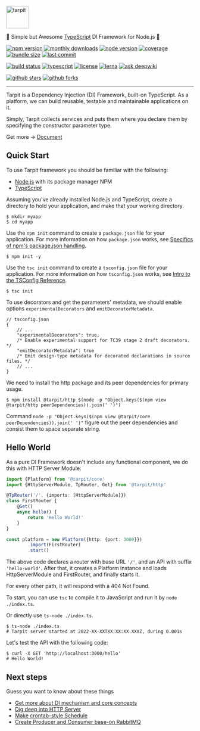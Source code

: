<p>
    <img src="https://www.tarpit.cc/img/tarpit.svg" alt="tarpit" height="60">
</p>

🥦 Simple but Awesome [TypeScript](https://www.typescriptlang.org/) DI Framework for Node.js 🥦

<!-- Metrics Badges (with numbers) -->
[![npm version][npm-version-badge]][npm-link]
[![monthly downloads][downloads-badge]][npm-link]
[![node version][node-badge]][npm-link]
[![coverage][coverage-badge]][coverage-link]
[![bundle size][bundle-size-badge]][bundle-size-link]
[![last commit][last-commit-badge]][github-link]

<!-- Status/Identity Badges (without numbers) -->
[![build status][build-badge]][build-link]
[![typescript][typescript-badge]][github-link]
[![license][license-badge]][license-link]
[![lerna][lerna-badge]][lerna-link]
[![ask deepwiki][deepwiki-badge]][deepwiki-link]

<!-- Social Badges -->
[![github stars][stars-badge]][github-link]
[![github forks][forks-badge]][forks-link]

---

Tarpit is a Dependency Injection (DI) Framework, built-on TypeScript.
As a platform, we can build reusable, testable and maintainable applications on it.

Simply, Tarpit collects services and puts them where you declare them by specifying the constructor parameter type.

Get more -> [Document](https://www.tarpit.cc/)

## Quick Start

To use Tarpit framework you should be familiar with the following:

- [Node.js](https://nodejs.org/dist/latest-v16.x/docs/api/) with its package manager NPM
- [TypeScript](https://www.typescriptlang.org/)

Assuming you've already installed Node.js and TypeScript,
create a directory to hold your application, and make that your working directory.

```shell
$ mkdir myapp
$ cd myapp
```

Use the `npm init` command to create a `package.json` file for your application.
For more information on how `package.json` works, see [Specifics of npm's package.json handling](https://docs.npmjs.com/cli/v8/configuring-npm/package-json).

```shell
$ npm init -y
```

Use the `tsc init` command to create a `tsconfig.json` file for your application.
For more information on how `tsconfig.json` works, see [Intro to the TSConfig Reference](https://www.typescriptlang.org/tsconfig).

```shell
$ tsc init
```

To use decorators and get the parameters' metadata, we should enable options `experimentalDecorators` and `emitDecoratorMetadata`.

```json5
// tsconfig.json
{
    // ...
    "experimentalDecorators": true,
    /* Enable experimental support for TC39 stage 2 draft decorators. */
    "emitDecoratorMetadata": true
    /* Emit design-type metadata for decorated declarations in source files. */
    // ...
}
```

We need to install the http package and its peer dependencies for primary usage.

```shell
$ npm install @tarpit/http $(node -p "Object.keys($(npm view @tarpit/http peerDependencies)).join(' ')")
```

Command `node -p "Object.keys($(npm view @tarpit/core peerDependencies)).join(' ')"` figure out the peer dependencies and consist them to space separate string.

## Hello World

As a pure DI Framework doesn't include any functional component, we do this with HTTP Server Module:

```typescript
import {Platform} from '@tarpit/core'
import {HttpServerModule, TpRouter, Get} from '@tarpit/http'

@TpRouter('/', {imports: [HttpServerModule]})
class FirstRouter {
    @Get()
    async hello() {
        return 'Hello World!'
    }
}

const platform = new Platform({http: {port: 3000}})
        .import(FirstRouter)
        .start()
```

The above code declares a router with base URL `'/'`, and an API with suffix `'hello-world'`.
After that, it creates a Platform instance and loads HttpServerModule and FirstRouter, and finally starts it.

For every other path, it will respond with a 404 Not Found.

To start, you can use `tsc` to compile it to JavaScript and run it by `node ./index.ts`.

Or directly use `ts-node ./index.ts`.

```shell
$ ts-node ./index.ts
# Tarpit server started at 2022-XX-XXTXX:XX:XX.XXXZ, during 0.001s
```

Let's test the API with the following code:

```shell
$ curl -X GET 'http://localhost:3000/hello'
# Hello World!
```

## Next steps

Guess you want to know about these things

- [Get more about DI mechanism and core concepts](https://www.tarpit.cc/1-core/)
- [Dig deep into HTTP Server](https://www.tarpit.cc/2-http-server)
- [Make crontab-style Schedule](https://www.tarpit.cc/3-rabbitmq-client)
- [Create Producer and Consumer base-on RabbitMQ](https://www.tarpit.cc/4-schedule/)

<!-- Badge Links -->
[npm-version-badge]: https://img.shields.io/npm/v/@tarpit/core
[downloads-badge]: https://img.shields.io/npm/dm/@tarpit/core
[node-badge]: https://img.shields.io/node/v/@tarpit/core
[coverage-badge]: https://codecov.io/gh/isatiso/node-tarpit/branch/main/graph/badge.svg?token=9S3UQPNS3Y
[bundle-size-badge]: https://img.shields.io/bundlephobia/minzip/@tarpit/core
[last-commit-badge]: https://img.shields.io/github/last-commit/isatiso/node-tarpit
[build-badge]: https://img.shields.io/github/check-runs/isatiso/node-tarpit/main
[typescript-badge]: https://img.shields.io/badge/TypeScript-007ACC?logo=typescript&logoColor=white
[license-badge]: https://img.shields.io/github/license/isatiso/node-tarpit
[lerna-badge]: https://img.shields.io/badge/maintained%20with-lerna-cc00ff.svg
[deepwiki-badge]: https://deepwiki.com/badge.svg
[stars-badge]: https://img.shields.io/github/stars/isatiso/node-tarpit?style=social
[forks-badge]: https://img.shields.io/github/forks/isatiso/node-tarpit?style=social

[npm-link]: https://www.npmjs.com/package/@tarpit/core
[github-link]: https://github.com/isatiso/node-tarpit
[coverage-link]: https://codecov.io/gh/isatiso/node-tarpit
[bundle-size-link]: https://bundlephobia.com/package/@tarpit/core
[build-link]: https://github.com/isatiso/node-tarpit/actions/workflows/ci.yml
[license-link]: https://github.com/isatiso/node-tarpit/blob/main/LICENSE
[lerna-link]: https://lerna.js.org/
[deepwiki-link]: https://deepwiki.com/isatiso/node-tarpit
[forks-link]: https://github.com/isatiso/node-tarpit/network/members

